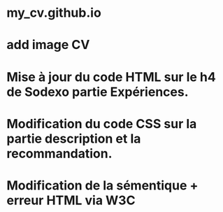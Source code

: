 # my_cv.github.io

# add image CV

# Mise à jour du code HTML sur le h4 de Sodexo partie Expériences.

# Modification du code CSS sur la partie description et la recommandation.

# Modification de la sémentique + erreur HTML via W3C
